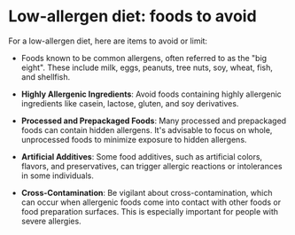 # Low-allergen diet: foods to avoid

For a low-allergen diet, here are items to avoid or limit:

* Foods known to be common allergens, often referred to as the "big eight".  These include milk, eggs, peanuts, tree nuts, soy, wheat, fish, and shellfish.

* **Highly Allergenic Ingredients**: Avoid foods containing highly allergenic ingredients like casein, lactose, gluten, and soy derivatives.

* **Processed and Prepackaged Foods**: Many processed and prepackaged foods can contain hidden allergens. It's advisable to focus on whole, unprocessed foods to minimize exposure to hidden allergens.

* **Artificial Additives**: Some food additives, such as artificial colors, flavors, and preservatives, can trigger allergic reactions or intolerances in some individuals.

* **Cross-Contamination**: Be vigilant about cross-contamination, which can occur when allergenic foods come into contact with other foods or food preparation surfaces. This is especially important for people with severe allergies.
